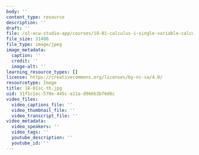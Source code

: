 ```yaml
---
body: ''
content_type: resource
description: ''
draft: ''
file: /ol-ocw-studio-app/courses/18-01-calculus-i-single-variable-calculus-fall-2020/18-01sc-th.jpg
file_size: 31486
file_type: image/jpeg
image_metadata:
  caption: ''
  credit: ''
  image-alt: ''
learning_resource_types: []
license: https://creativecommons.org/licenses/by-nc-sa/4.0/
resourcetype: Image
title: 18-01sc-th.jpg
uid: 31f1c1ec-578e-445c-a11a-d966b3bf6d6c
video_files:
  video_captions_file: ''
  video_thumbnail_file: ''
  video_transcript_file: ''
video_metadata:
  video_speakers: ''
  video_tags: ''
  youtube_description: ''
  youtube_id: ''
---
```

